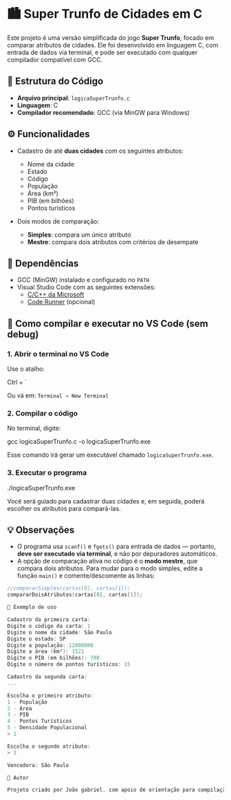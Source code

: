 # 🏙️ Super Trunfo de Cidades em C

Este projeto é uma versão simplificada do jogo **Super Trunfo**, focado em comparar atributos de cidades. Ele foi desenvolvido em linguagem C, com entrada de dados via terminal, e pode ser executado com qualquer compilador compatível com GCC.

## 📁 Estrutura do Código

- **Arquivo principal**: `logicaSuperTrunfo.c`
- **Linguagem**: C
- **Compilador recomendado**: GCC (via MinGW para Windows)

## ⚙️ Funcionalidades

- Cadastro de até **duas cidades** com os seguintes atributos:
  - Nome da cidade
  - Estado
  - Código
  - População
  - Área (km²)
  - PIB (em bilhões)
  - Pontos turísticos

- Dois modos de comparação:
  - **Simples**: compara um único atributo
  - **Mestre**: compara dois atributos com critérios de desempate

## 🧱 Dependências

- GCC (MinGW) instalado e configurado no `PATH`
- Visual Studio Code com as seguintes extensões:
  - [C/C++ da Microsoft](https://marketplace.visualstudio.com/items?itemName=ms-vscode.cpptools)
  - [Code Runner](https://marketplace.visualstudio.com/items?itemName=formulahendry.code-runner) (opcional)

## 🚀 Como compilar e executar no VS Code (sem debug)

### 1. Abrir o terminal no VS Code

Use o atalho:

Ctrl + `

Ou vá em: `Terminal → New Terminal`

### 2. Compilar o código

No terminal, digite:

gcc logicaSuperTrunfo.c -o logicaSuperTrunfo.exe


Esse comando irá gerar um executável chamado `logicaSuperTrunfo.exe`.

### 3. Executar o programa

./logicaSuperTrunfo.exe


Você será guiado para cadastrar duas cidades e, em seguida, poderá escolher os atributos para compará-las.

## 💡 Observações

- O programa usa `scanf()` e `fgets()` para entrada de dados — portanto, **deve ser executado via terminal**, e não por depuradores automáticos.
- A opção de comparação ativa no código é o **modo mestre**, que compara dois atributos. Para mudar para o modo simples, edite a função `main()` e comente/descomente as linhas:

```c
//compararSimples(cartas[0], cartas[1]);
compararDoisAtributos(cartas[0], cartas[1]);

📸 Exemplo de uso

Cadastro da primeira carta:
Digite o código da carta: 1
Digite o nome da cidade: São Paulo
Digite o estado: SP
Digite a população: 12000000
Digite a área (km²): 1521
Digite o PIB (em bilhões): 700
Digite o número de pontos turísticos: 15

Cadastro da segunda carta:
...

Escolha o primeiro atributo:
1 - População
2 - Área
3 - PIB
4 - Pontos Turísticos
5 - Densidade Populacional
> 1

Escolha o segundo atributo:
> 3

Vencedora: São Paulo

🧠 Autor

Projeto criado por João gabriel, com apoio de orientação para compilação, execução e estruturação no VS Code.

